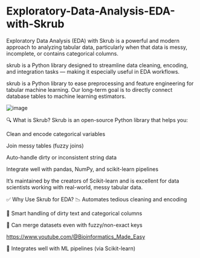 # Exploratory-Data-Analysis-EDA-with-Skrub
Exploratory Data Analysis (EDA) with Skrub is a powerful and modern approach to analyzing tabular data, particularly when that data is messy, incomplete, or contains categorical columns.

skrub is a Python library designed to streamline data cleaning, encoding, and integration tasks — making it especially useful in EDA workflows.

skrub is a Python library to ease preprocessing and feature engineering for tabular machine learning.
Our long-term goal is to directly connect database tables to machine learning estimators.

![image](https://github.com/user-attachments/assets/9cd9df23-db2b-4640-9fbb-50ea4f5d6361)

🔍 What is Skrub?
Skrub is an open-source Python library that helps you:

Clean and encode categorical variables

Join messy tables (fuzzy joins)

Auto-handle dirty or inconsistent string data

Integrate well with pandas, NumPy, and scikit-learn pipelines

It’s maintained by the creators of Scikit-learn and is excellent for data scientists working with real-world, messy tabular data.



✅ Why Use Skrub for EDA?
📉 Automates tedious cleaning and encoding

🧠 Smart handling of dirty text and categorical columns

🔗 Can merge datasets even with fuzzy/non-exact keys

https://www.youtube.com/@Bioinformatics_Made_Easy

💼 Integrates well with ML pipelines (via Scikit-learn)
